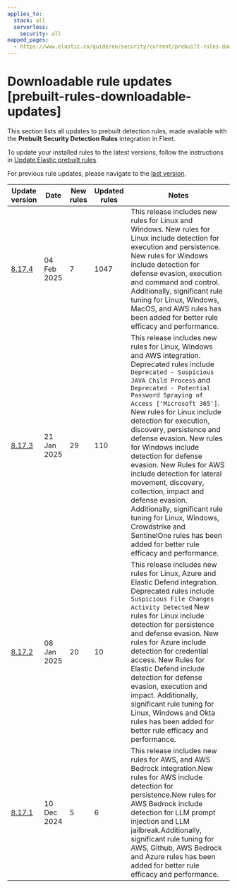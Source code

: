```yaml
---
applies_to:
  stack: all
  serverless:
    security: all
mapped_pages:
  - https://www.elastic.co/guide/en/security/current/prebuilt-rules-downloadable-updates.html
---
```


# Downloadable rule updates [prebuilt-rules-downloadable-updates]

This section lists all updates to prebuilt detection rules, made available with the **Prebuilt Security Detection Rules** integration in Fleet.

To update your installed rules to the latest versions, follow the instructions in [Update Elastic prebuilt rules](docs-content://solutions/security/detect-and-alert/install-manage-elastic-prebuilt-rules.md#update-prebuilt-rules).

For previous rule updates, please navigate to the [last version](https://www.elastic.co/guide/en/security/8.16/prebuilt-rules-downloadable-updates.html).

| Update version | Date | New rules | Updated rules | Notes |
| --- | --- | --- | --- | --- |
| [8.17.4](/reference/prebuilt-rules-downloadable-updates/prebuilt-rule-8-17-4-prebuilt-rules-8-17-4-summary.md) | 04 Feb 2025 | 7 | 1047 | This release includes new rules for Linux and Windows. New rules for Linux include detection for execution and persistence. New rules for Windows include detection for defense evasion, execution and command and control. Additionally, significant rule tuning for Linux, Windows, MacOS, and AWS rules has been added for better rule efficacy and performance. |
| [8.17.3](/reference/prebuilt-rules-downloadable-updates/prebuilt-rule-8-17-3-prebuilt-rules-8-17-3-summary.md) | 21 Jan 2025 | 29 | 110 | This release includes new rules for Linux, Windows and AWS integration. Deprecated rules include `Deprecated - Suspicious JAVA Child Process` and `Deprecated - Potential Password Spraying of Access ['Microsoft 365']`. New rules for Linux include detection for execution, discovery, persistence and defense evasion. New rules for Windows include detection for defense evasion. New Rules for AWS include detection for lateral movement, discovery, collection, impact and defense evasion. Additionally, significant rule tuning for Linux, Windows, Crowdstrike and SentinelOne rules has been added for better rule efficacy and performance. |
| [8.17.2](/reference/prebuilt-rules-downloadable-updates/prebuilt-rule-8-17-2-prebuilt-rules-8-17-2-summary.md) | 08 Jan 2025 | 20 | 10 | This release includes new rules for Linux, Azure and Elastic Defend integration. Deprecated rules include `Suspicious File Changes Activity Detected` New rules for Linux include detection for persistence and defense evasion. New rules for Azure include detection for credential access. New Rules for Elastic Defend include detection for defense evasion, execution and impact. Additionally, significant rule tuning for Linux, Windows and Okta rules has been added for better rule efficacy and performance. |
| [8.17.1](/reference/prebuilt-rules-downloadable-updates/prebuilt-rule-8-17-1-prebuilt-rules-8-17-1-summary.md) | 10 Dec 2024 | 5 | 6 | This release includes new rules for AWS, and AWS Bedrock integration.New rules for AWS include detection for persistence.New rules for AWS Bedrock include detection for LLM prompt injection and LLM jailbreak.Additionally, significant rule tuning for AWS, Github, AWS Bedrock and Azure rules has been added for better rule efficacy and performance. |
